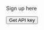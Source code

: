 Sign up here


<div class="g-recaptcha" data-sitekey="6LeTWQ4aAAAAAL-8maK0CD5qlBJdmiO8jWFJPLh1" data-callback="test"></div>

<button class="md-button md-button--primary">Get API key</button>

<script>
  let recaptcha=""
  function test() {
    recaptcha=grecaptcha.getResponse()
  
  fetch('https://new.pax1a.usw1.kubesail.org/get', {
	method: 'POST',
	body: JSON.stringify({
		captcha: rerecaptcha
	}),
	headers: {
		'Content-type': 'application/json; charset=UTF-8'
	}
}).then(function (response) {
	if (response.ok) {
		return response.json();
	}
	return Promise.reject(response);
}).then(function (data) {
	console.log(data);
}).catch(function (error) {
	console.warn('Something went wrong.', error);
});
  

  }
</script>
